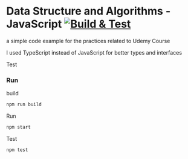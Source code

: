 # Data Structure and Algorithms - JavaScript [![Build & Test](https://github.com/AliSawari/js-data-structure/actions/workflows/node.js.yml/badge.svg)](https://github.com/AliSawari/js-data-structure/actions/workflows/node.js.yml)

a simple code example for the practices related to Udemy Course 

I used TypeScript instead of JavaScript for better types and interfaces

Test

### Run 

build
```bash
npm run build
```

Run
```bash
npm start
```

Test
```bash
npm test
```
